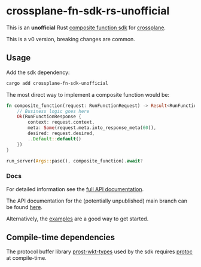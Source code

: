 # crossplane-fn-sdk-rs-unofficial

This is an **unofficial** Rust [composite function sdk](https://docs.crossplane.io/latest/guides/write-a-composition-function-in-go/) 
for  [crossplane](https://www.crossplane.io/).

This is a v0 version, breaking changes are common.

## Usage

Add the sdk dependency:
```bash
cargo add crossplane-fn-sdk-unofficial
```
The most direct way to implement a composite function would be:
```rust
fn composite_function(request: RunFunctionRequest) -> Result<RunFunctionResponse,Status> {
    // Business logic goes here
    Ok(RunFunctionResponse {
        context: request.context,
        meta: Some(request.meta.into_response_meta(60)),
        desired: request.desired,
        ..Default::default()
    })
}

run_server(Args::pase(), composite_function).await?
```

### Docs
For detailed information see the [full API documentation](https://docs.rs/crossplane-fn-sdk-unofficial/0.1.0/crossplane_fn_sdk_unofficial/).

The API documentation for the (potentially unpublished) main branch can be found [here](https://ngergs.github.io/crossplane-fn-sdk-rs-unofficial/).

Alternatively, the [examples](https://github.com/ngergs/crossplane-fn-sdk-rs-unofficial/tree/main/example) are a good way to get started.

## Compile-time dependencies

The protocol buffer library [prost-wkt-types](https://docs.rs/prost-wkt-types/latest/prost_wkt_types) used by the sdk requires [protoc](https://protobuf.dev/installation/) at compile-time.
